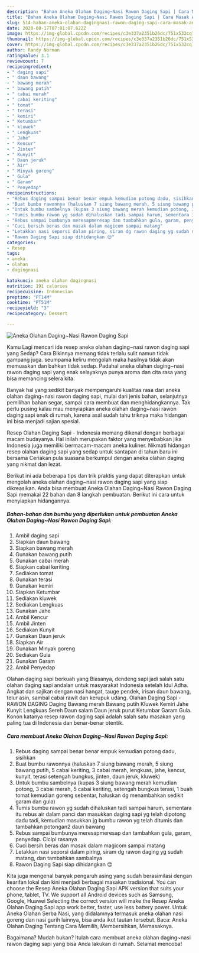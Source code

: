```yaml
---
description: "Bahan Aneka Olahan Daging~Nasi Rawon Daging Sapi | Cara Masak Aneka Olahan Daging~Nasi Rawon Daging Sapi Yang Bisa Manjain Lidah"
title: "Bahan Aneka Olahan Daging~Nasi Rawon Daging Sapi | Cara Masak Aneka Olahan Daging~Nasi Rawon Daging Sapi Yang Bisa Manjain Lidah"
slug: 514-bahan-aneka-olahan-dagingnasi-rawon-daging-sapi-cara-masak-aneka-olahan-dagingnasi-rawon-daging-sapi-yang-bisa-manjain-lidah
date: 2020-08-17T07:01:07.622Z
image: https://img-global.cpcdn.com/recipes/c3e337a2351b26dc/751x532cq70/aneka-olahan-dagingnasi-rawon-daging-sapi-foto-resep-utama.jpg
thumbnail: https://img-global.cpcdn.com/recipes/c3e337a2351b26dc/751x532cq70/aneka-olahan-dagingnasi-rawon-daging-sapi-foto-resep-utama.jpg
cover: https://img-global.cpcdn.com/recipes/c3e337a2351b26dc/751x532cq70/aneka-olahan-dagingnasi-rawon-daging-sapi-foto-resep-utama.jpg
author: Randy Norman
ratingvalue: 3.1
reviewcount: 7
recipeingredient:
- " daging sapi"
- " daun bawang"
- " bawang merah"
- " bawang putih"
- " cabai merah"
- " cabai keriting"
- " tomat"
- " terasi"
- " kemiri"
- " Ketumbar"
- " kluwek"
- " Lengkuas"
- " Jahe"
- " Kencur"
- " Jinten"
- " Kunyit"
- " Daun jeruk"
- " Air"
- " Minyak goreng"
- " Gula"
- " Garam"
- " Penyedap"
recipeinstructions:
- "Rebus daging sampai benar benar empuk kemudian potong dadu, sisihkan"
- "Buat bumbu rawonnya (haluskan 7 siung bawang merah, 5 siung bawang putih, 5 cabai keriting, 3 cabai merah, lengkuas, jahe, kencur, kunyit, terasi setengah bungkus, jinten, daun jeruk, kluwek)"
- "Untuk bumbu sambelnya (kupas 3 siung bawang merah kemudian potong, 3 cabai merah, 5 cabai keriting, setengah bungkus terasi, 1 buah tomat kemudian goreng sebentar, haluskan dg menambahkan sedikit garam dan gula)"
- "Tumis bumbu rawon yg sudah dihaluskan tadi sampai harum, sementara itu rebus air dalam panci dan masukkan daging sapi yg telah dipotong dadu tadi, kemudian masukkan jg bumbu rawon yg telah ditumis dan tambahkan potongan2 daun bawang"
- "Rebus sampai bumbunya meresapmeresap dan tambahkan gula, garam, penyedap. Cicipi rasanya"
- "Cuci bersih beras dan masak dalam magicom sampai matang"
- "Letakkan nasi seporsi dalam piring, siram dg rawon daging yg sudah matang, dan tambahkan sambalnya"
- "Rawon Daging Sapi siap dihidangkan 😍"
categories:
- Resep
tags:
- aneka
- olahan
- dagingnasi

katakunci: aneka olahan dagingnasi 
nutrition: 191 calories
recipecuisine: Indonesian
preptime: "PT14M"
cooktime: "PT51M"
recipeyield: "3"
recipecategory: Dessert

---
```



![Aneka Olahan Daging~Nasi Rawon Daging Sapi](https://img-global.cpcdn.com/recipes/c3e337a2351b26dc/751x532cq70/aneka-olahan-dagingnasi-rawon-daging-sapi-foto-resep-utama.jpg)

Kamu Lagi mencari ide resep aneka olahan daging~nasi rawon daging sapi yang Sedap? Cara Bikinnya memang tidak terlalu sulit namun tidak gampang juga. seumpama keliru mengolah maka hasilnya tidak akan memuaskan dan bahkan tidak sedap. Padahal aneka olahan daging~nasi rawon daging sapi yang enak selayaknya punya aroma dan cita rasa yang bisa memancing selera kita.

Banyak hal yang sedikit banyak mempengaruhi kualitas rasa dari aneka olahan daging~nasi rawon daging sapi, mulai dari jenis bahan, selanjutnya pemilihan bahan segar, sampai cara membuat dan menghidangkannya. Tak perlu pusing kalau mau menyiapkan aneka olahan daging~nasi rawon daging sapi enak di rumah, karena asal sudah tahu triknya maka hidangan ini bisa menjadi sajian spesial.

Resep Olahan Daging Sapi - Indonesia memang dikenal dengan berbagai macam budayanya. Hal inilah merupakan faktor yang menyebabkan jika Indonesia juga memiliki bermacam-macam aneka kuliner. Nikmati hidangan resep olahan daging sapi yang sedap untuk santapan di tahun baru ini bersama Ceriakan pula suasana berkumpul dengan aneka olahan daging yang nikmat dan lezat.


Berikut ini ada beberapa tips dan trik praktis yang dapat diterapkan untuk mengolah aneka olahan daging~nasi rawon daging sapi yang siap dikreasikan. Anda bisa membuat Aneka Olahan Daging~Nasi Rawon Daging Sapi memakai 22 bahan dan 8 langkah pembuatan. Berikut ini cara untuk menyiapkan hidangannya.

<!--inarticleads1-->

##### Bahan-bahan dan bumbu yang diperlukan untuk pembuatan Aneka Olahan Daging~Nasi Rawon Daging Sapi:

1. Ambil  daging sapi
1. Siapkan  daun bawang
1. Siapkan  bawang merah
1. Gunakan  bawang putih
1. Gunakan  cabai merah
1. Siapkan  cabai keriting
1. Sediakan  tomat
1. Gunakan  terasi
1. Gunakan  kemiri
1. Siapkan  Ketumbar
1. Sediakan  kluwek
1. Sediakan  Lengkuas
1. Gunakan  Jahe
1. Ambil  Kencur
1. Ambil  Jinten
1. Sediakan  Kunyit
1. Gunakan  Daun jeruk
1. Siapkan  Air
1. Gunakan  Minyak goreng
1. Sediakan  Gula
1. Gunakan  Garam
1. Ambil  Penyedap


Olahan daging sapi berkuah yang Biasanya, dendeng sapi jadi salah satu olahan daging sapi andalan untuk masyarakat Indonesia setelah Idul Adha. Angkat dan sajikan dengan nasi hangat, tauge pendek, irisan daun bawang, telur asin, sambal cabai rawit dan kerupuk udang. Olahan Daging Sapi - RAWON DAGING Daging Bawang merah Bawang putih Kluwek Kemiri Jahe Kunyit Lengkuas Sereh Daun salam Daun jeruk purut Ketumbar Garam Gula. Konon katanya resep rawon daging sapi adalah salah satu masakan yang paling tua di Indonesia dan benar-benar otentik. 

<!--inarticleads2-->

##### Cara membuat Aneka Olahan Daging~Nasi Rawon Daging Sapi:

1. Rebus daging sampai benar benar empuk kemudian potong dadu, sisihkan
1. Buat bumbu rawonnya (haluskan 7 siung bawang merah, 5 siung bawang putih, 5 cabai keriting, 3 cabai merah, lengkuas, jahe, kencur, kunyit, terasi setengah bungkus, jinten, daun jeruk, kluwek)
1. Untuk bumbu sambelnya (kupas 3 siung bawang merah kemudian potong, 3 cabai merah, 5 cabai keriting, setengah bungkus terasi, 1 buah tomat kemudian goreng sebentar, haluskan dg menambahkan sedikit garam dan gula)
1. Tumis bumbu rawon yg sudah dihaluskan tadi sampai harum, sementara itu rebus air dalam panci dan masukkan daging sapi yg telah dipotong dadu tadi, kemudian masukkan jg bumbu rawon yg telah ditumis dan tambahkan potongan2 daun bawang
1. Rebus sampai bumbunya meresapmeresap dan tambahkan gula, garam, penyedap. Cicipi rasanya
1. Cuci bersih beras dan masak dalam magicom sampai matang
1. Letakkan nasi seporsi dalam piring, siram dg rawon daging yg sudah matang, dan tambahkan sambalnya
1. Rawon Daging Sapi siap dihidangkan 😍


Kita juga mengenal banyak pengaruh asing yang sudah berasimilasi dengan kearifan lokal dan kini menjadi berbagai masakan tradisional. You can choose the Resep Aneka Olahan Daging Sapi APK version that suits your phone, tablet, TV. We support all Android devices such as Samsung, Google, Huawei Selecting the correct version will make the Resep Aneka Olahan Daging Sapi app work better, faster, use less battery power. Untuk Aneka Olahan Serba Nasi, yang didalamnya termasuk aneka olahan nasi goreng dan nasi gurih lainnya, bisa anda ikut tautan tersebut. Baca: Aneka Olahan Daging Tentang Cara Memilih, Membersihkan, Memasaknya. 

Bagaimana? Mudah bukan? Itulah cara membuat aneka olahan daging~nasi rawon daging sapi yang bisa Anda lakukan di rumah. Selamat mencoba!
